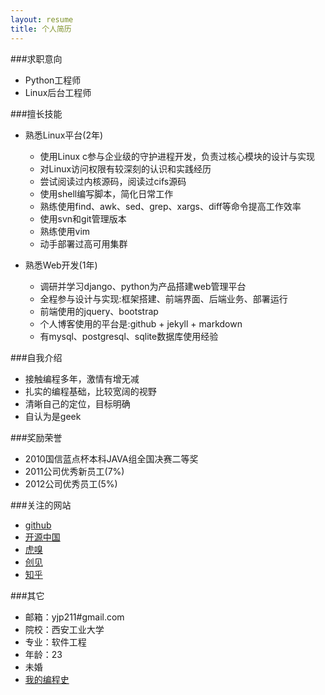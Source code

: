```yaml
---
layout: resume
title: 个人简历
---
```


###求职意向

* Python工程师  
* Linux后台工程师    

###擅长技能

* 熟悉Linux平台(2年)  
   * 使用Linux c参与企业级的守护进程开发，负责过核心模块的设计与实现  
   * 对Linux访问权限有较深刻的认识和实践经历  
   * 尝试阅读过内核源码，阅读过cifs源码  
   * 使用shell编写脚本，简化日常工作  
   * 熟练使用find、awk、sed、grep、xargs、diff等命令提高工作效率  
   * 使用svn和git管理版本  
   * 熟练使用vim  
   * 动手部署过高可用集群  

* 熟悉Web开发(1年)  
   * 调研并学习django、python为产品搭建web管理平台  
   * 全程参与设计与实现:框架搭建、前端界面、后端业务、部署运行  
   * 前端使用的jquery、bootstrap  
   * 个人博客使用的平台是:github + jekyll + markdown  
   * 有mysql、postgresql、sqlite数据库使用经验  


###自我介绍  

* 接触编程多年，激情有增无减  
* 扎实的编程基础，比较宽阔的视野  
* 清晰自己的定位，目标明确  
* 自认为是geek  

###奖励荣誉 

* 2010国信蓝点杯本科JAVA组全国决赛二等奖  
* 2011公司优秀新员工(7%)  
* 2012公司优秀员工(5%)  

###关注的网站  

* [github](https://github.com)  
* [开源中国](http://oschina.net)  
* [虎嗅](http://huxiu.com)  
* [创见](http://tech2ipo.com)  
* [知乎](http://zhihu.com)  

###其它  

* 邮箱：yjp211#gmail.com  
* 院校：西安工业大学  
* 专业：软件工程  
* 年龄：23  
* 未婚  
* [我的编程史](/2013/06/02/experience.html)  
